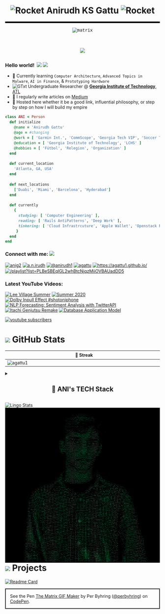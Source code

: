 <!--START_SECTION:activity-->
<div align="center">
  <h1> <img src="https://github.com/TheDudeThatCode/TheDudeThatCode/blob/master/Assets/Rocket.gif" alt="Rocket" width="30px"> Anirudh KS Gattu   <img src="https://github.com/TheDudeThatCode/TheDudeThatCode/blob/master/Assets/Rocket.gif" alt="Rocket" width="30px"> </h1>
</div>
<hr style="border: 2px solid black;">


<!-- Matrix ################################################################################################################################################################################################ -->
<p align="center">
  <kbd>
    <img src="https://user-images.githubusercontent.com/104290279/189438951-756aea1a-054a-4b73-979c-f1869abe57b0.svg" alt="matrix">
  </kbd>
</p>

<!-- Expertise ################################################################################################################################################################################################ -->
<h1 align="center"> <a href="https://git.io/typing-svg"><img src="https://readme-typing-svg.demolab.com/?lines=M%C3%A9+Exp%C3%A9rtise%E2%80%A6;athlete+%7C+engineer+%7C+believer;thx+for+your+visit!;&font=Fira%20Code&center=true&width=380&height=30"/></a>
</h1>

### **Hello world!** &nbsp;<img src="https://github.com/TheDudeThatCode/TheDudeThatCode/blob/master/Assets/Hi.gif" width="29px"> <img src="https://github.com/TheDudeThatCode/TheDudeThatCode/blob/master/Assets/Earth.gif" width="24px">

- 🌱 Currently learning `Computer Architecture`, `Advanced Topics in Malware`, `AI in Finance`, & `Prototyping Hardware`
- <img src="https://emoji.discadia.com/emojis/bb038bfe-bddd-440a-b90c-20c5ee041cb4.PNG" alt="GTxt" width="30"> Undergraduate Researcher @ <a href="https://meritpages.com/agattu"> <b>Georgia Institute of Technology</b>, ATL</a>
- 📝 I regularly write articles on [Medium](Medium)
- 🔭 Hosted here whether it be a good link, influential philosophy, or step by step on how I will build my empire

<!-- CODE DESCRIPTION ############################################################################################################################################################################### -->
 ```ruby
 class ANI < Person
   def initialize
     @name = 'Anirudh Gattu'
     @age = #changing
     @work = [ 'Garmin Int.', 'CommScope', 'Georgia Tech VIP', 'Soccer Trainer' ]
     @education = [ 'Georgia Institute of Technology', 'LCHS' ]
     @hobbies = [ 'Fútbol', 'Relegion', 'Organization' ]
   end

   def current_location
     'Atlanta, GA, USA'
   end

   def next_locations
     ['Duabi', 'Miami', 'Barcelona', 'Hyderabad']
   end

   def currently
     {
       studying: [ 'Computer Engineering' ],
       reading: [ 'Rails AntiPatterns', 'Deep Work' ],
       tinkering: [ 'Cloud Infrastrcuture', 'Apple Wallet', 'Openstack Regions' ]
      }
   end
 end
 ```
<!-- CODE DESCRIPTION ############################################################################################################################################################################### -->



<!-- CONNECT DESCRIPTION ############################################################################################################################################################################### -->

<h3 align="left"> Connect with me: <img src="https://github.com/TheDudeThatCode/TheDudeThatCode/blob/master/Assets/Handshake.gif" height="32px"></h3>
<p align="left">
<a href="https://linkedin.com/in/anig2" target="blank"><img align="center" src="https://raw.githubusercontent.com/rahuldkjain/github-profile-readme-generator/master/src/images/icons/Social/linked-in-alt.svg" alt="anig2" height="30" width="40" /></a>
<a href="https://instagram.com/a.n.irudh" target="blank"><img align="center" src="https://raw.githubusercontent.com/rahuldkjain/github-profile-readme-generator/master/src/images/icons/Social/instagram.svg" alt="a.n.irudh" height="30" width="40" /></a>
<a href="https://medium.com/@anirudhgattu2002" target="blank"><img align="center" src="https://raw.githubusercontent.com/rahuldkjain/github-profile-readme-generator/master/src/images/icons/Social/medium.svg" alt="@anirudh1" height="30" width="40" /></a>
<a href="https://meritpages.com/agattu" target="blank"><img align="center" src="https://images.squarespace-cdn.com/content/v1/5c2e22952714e50bb80b2785/1550092274007-CSKPTTWI4M5DQXU74BVU/Merit_Mbadge_Blue_EPS.png" alt="agattu" height="30" width="40" /></a>
<a href="https://agattu1.github.io/" target="blank"><img align="center" src="https://raw.githubusercontent.com/rahuldkjain/github-profile-readme-generator/master/src/images/icons/Social/rss.svg" alt="https://agattu1.github.io/" height="30" width="40" /></a> <!-- YOUTUBE -->
<a href="https://youtube.com/playlist?list=PLBeSBEqIGL2whBtcNjqzMiiOVBAUadDD5" target="blank"><img align="center" src="https://raw.githubusercontent.com/rahuldkjain/github-profile-readme-generator/master/src/images/icons/Social/youtube.svg" alt="/playlist?list=PLBeSBEqIGL2whBtcNjqzMiiOVBAUadDD5" height="30" width="40" /></a>
</p>



<!-- CHECKOUT DESCRIPTION ############################################################################################################################################################################### -->

<h3 align="left">Latest YouTube Videos: </h3>

<!-- BEGIN YOUTUBE-CARDS -->
[![Lee Village Summer](https://ytcards.demolab.com/?id=vIgx6GQS6BQ&title=Lee+Village+Summer&lang=en&timestamp=1677640948&background_color=%230d1117&title_color=%23ffffff&stats_color=%23dedede&width=250&border_radius=5&duration=144 "Lee Village Summer")](https://www.youtube.com/watch?v=vIgx6GQS6BQ)
[![Summer 2020](https://ytcards.demolab.com/?id=X-pV6gOPWL8&title=Summer+2020&lang=en&timestamp=1677572003&background_color=%230d1117&title_color=%23ffffff&stats_color=%23dedede&width=250&border_radius=5&duration=34 "Summer 2020")](https://www.youtube.com/watch?v=X-pV6gOPWL8)
[![Dolby Inpull Effect #shotoniphone](https://ytcards.demolab.com/?id=ol3Lr48hSe0&title=Dolby+Inpull+Effect+%23shotoniphone&lang=en&timestamp=1672960350&background_color=%230d1117&title_color=%23ffffff&stats_color=%23dedede&width=250&border_radius=5&duration=16 "Dolby Inpull Effect #shotoniphone")](https://www.youtube.com/watch?v=ol3Lr48hSe0)
[![NLP Forecasting: Sentiment Analysis with TwitterAPI](https://ytcards.demolab.com/?id=Yt0uvItl6UY&title=NLP+Forecasting%3A+Sentiment+Analysis+with+TwitterAPI&lang=en&timestamp=1670914722&background_color=%230d1117&title_color=%23ffffff&stats_color=%23dedede&width=250&border_radius=5&duration=2692 "NLP Forecasting: Sentiment Analysis with TwitterAPI")](https://www.youtube.com/watch?v=Yt0uvItl6UY)
[![Itachi Genjutsu Remake](https://ytcards.demolab.com/?id=tDIDYPHaXsQ&title=Itachi+Genjutsu+Remake&lang=en&timestamp=1662181855&background_color=%230d1117&title_color=%23ffffff&stats_color=%23dedede&width=250&border_radius=5&duration=170 "Itachi Genjutsu Remake")](https://www.youtube.com/watch?v=tDIDYPHaXsQ)
[![Database Application Model](https://ytcards.demolab.com/?id=69JEpHb7kq4&title=Database+Application+Model&lang=en&timestamp=1662172806&background_color=%230d1117&title_color=%23ffffff&stats_color=%23dedede&width=250&border_radius=5&duration=192 "Database Application Model")](https://www.youtube.com/watch?v=69JEpHb7kq4)
<!-- END YOUTUBE-CARDS -->

<a href="https://www.youtube.com/channel/UCvNxHSyk8tZWZ3wZCwPyQSg/?sub_confirmation=1">
         <img alt="youtube subscribers" title="Subscribe to my YouTube channel" src="https://custom-icon-badges.demolab.com/youtube/channel/subscribers/UCvNxHSyk8tZWZ3wZCwPyQSg?color=%23E05D44&label=SUBSCRIBE&logo=video&logoColor=white&style=for-the-badge&labelColor=CE4630"/></a> 

<!-- STATS ############################################################################################################################################################################### -->

<h1 align="left"> <img src="https://github.com/TheDudeThatCode/TheDudeThatCode/blob/master/Assets/Medal.gif" width="20px"> GitHub Stats </h1>

| 🔱 Streak                                                  | 〽️ Stat                                                   |
| ------------------------------------------------------------ | -------------------------------------------------------------- |
| <img align="left" src="https://github-readme-streak-stats.herokuapp.com/?user=agattu1&" alt="agattu1" width="500" /> | <img align="right" src="https://github-readme-stats-three-phi-64.vercel.app/api?username=agattu1&show_icons=true&include_all_commits=true&count_private=true&locale=en" alt="agattu1" width="500" /> | 



<!-- <p>&nbsp;<img align="left" src="https://github-readme-stats.vercel.app/api?username=agattu1&show_icons=true&include_all_commits=true&count_private=true&locale=en" alt="agattu1" /></p> -->

<details>
 <summary><h2 align = "center"> 🧰 ANI's TECH Stack </h2>
   </summary>
     <!-- LANG/TOOLS DESCRIPTION ###################################################################################################################################################################### -->
<p align="left"> <a href="https://angular.io" target="_blank" rel="noreferrer"> <img src="https://angular.io/assets/images/logos/angular/angular.svg" alt="angular" width="40" height="40"/> </a> <a href="https://www.arduino.cc/" target="_blank" rel="noreferrer"> <img src="https://cdn.worldvectorlogo.com/logos/arduino-1.svg" alt="arduino" width="40" height="40"/> </a> <a href="https://aws.amazon.com" target="_blank" rel="noreferrer"> <img src="https://raw.githubusercontent.com/devicons/devicon/master/icons/amazonwebservices/amazonwebservices-original-wordmark.svg" alt="aws" width="40" height="40"/> </a> <a href="https://getbootstrap.com" target="_blank" rel="noreferrer"> <img src="https://raw.githubusercontent.com/devicons/devicon/master/icons/bootstrap/bootstrap-plain-wordmark.svg" alt="bootstrap" width="40" height="40"/> </a> <a href="https://www.cprogramming.com/" target="_blank" rel="noreferrer"> <img src="https://raw.githubusercontent.com/devicons/devicon/master/icons/c/c-original.svg" alt="c" width="40" height="40"/> </a> <a href="https://www.w3schools.com/cs/" target="_blank" rel="noreferrer"> <img src="https://raw.githubusercontent.com/devicons/devicon/master/icons/csharp/csharp-original.svg" alt="csharp" width="40" height="40"/> </a> <a href="https://www.w3schools.com/css/" target="_blank" rel="noreferrer"> <img src="https://raw.githubusercontent.com/devicons/devicon/master/icons/css3/css3-original-wordmark.svg" alt="css3" width="40" height="40"/> </a> <a href="https://www.cypress.io" target="_blank" rel="noreferrer"> <img src="https://raw.githubusercontent.com/simple-icons/simple-icons/6e46ec1fc23b60c8fd0d2f2ff46db82e16dbd75f/icons/cypress.svg" alt="cypress" width="40" height="40"/> </a> <a href="https://www.djangoproject.com/" target="_blank" rel="noreferrer"> <img src="https://cdn.worldvectorlogo.com/logos/django.svg" alt="django" width="40" height="40"/> </a> <a href="https://www.docker.com/" target="_blank" rel="noreferrer"> <img src="https://raw.githubusercontent.com/devicons/devicon/master/icons/docker/docker-original-wordmark.svg" alt="docker" width="40" height="40"/> </a> <a href="https://dotnet.microsoft.com/" target="_blank" rel="noreferrer"> <img src="https://raw.githubusercontent.com/devicons/devicon/master/icons/dot-net/dot-net-original-wordmark.svg" alt="dotnet" width="40" height="40"/> </a> <a href="https://flask.palletsprojects.com/" target="_blank" rel="noreferrer"> <img src="https://www.vectorlogo.zone/logos/pocoo_flask/pocoo_flask-icon.svg" alt="flask" width="40" height="40"/> </a> <a href="https://cloud.google.com" target="_blank" rel="noreferrer"> <img src="https://www.vectorlogo.zone/logos/google_cloud/google_cloud-icon.svg" alt="gcp" width="40" height="40"/> </a> <a href="https://git-scm.com/" target="_blank" rel="noreferrer"> <img src="https://www.vectorlogo.zone/logos/git-scm/git-scm-icon.svg" alt="git" width="40" height="40"/> </a> <a href="https://www.w3.org/html/" target="_blank" rel="noreferrer"> <img src="https://raw.githubusercontent.com/devicons/devicon/master/icons/html5/html5-original-wordmark.svg" alt="html5" width="40" height="40"/> </a> <a href="https://www.java.com" target="_blank" rel="noreferrer"> <img src="https://raw.githubusercontent.com/devicons/devicon/master/icons/java/java-original.svg" alt="java" width="40" height="40"/> </a> <a href="https://developer.mozilla.org/en-US/docs/Web/JavaScript" target="_blank" rel="noreferrer"> <img src="https://raw.githubusercontent.com/devicons/devicon/master/icons/javascript/javascript-original.svg" alt="javascript" width="40" height="40"/> </a> <a href="https://jekyllrb.com/" target="_blank" rel="noreferrer"> <img src="https://www.vectorlogo.zone/logos/jekyllrb/jekyllrb-icon.svg" alt="jekyll" width="40" height="40"/> </a> <a href="https://www.linux.org/" target="_blank" rel="noreferrer"> <img src="https://raw.githubusercontent.com/devicons/devicon/master/icons/linux/linux-original.svg" alt="linux" width="40" height="40"/> </a> <a href="https://www.mathworks.com/" target="_blank" rel="noreferrer"> <img src="https://upload.wikimedia.org/wikipedia/commons/2/21/Matlab_Logo.png" alt="matlab" width="40" height="40"/> </a> <a href="https://www.mongodb.com/" target="_blank" rel="noreferrer"> <img src="https://raw.githubusercontent.com/devicons/devicon/master/icons/mongodb/mongodb-original-wordmark.svg" alt="mongodb" width="40" height="40"/> </a> <a href="https://www.mysql.com/" target="_blank" rel="noreferrer"> <img src="https://raw.githubusercontent.com/devicons/devicon/master/icons/mysql/mysql-original-wordmark.svg" alt="mysql" width="40" height="40"/> </a> <a href="https://nodejs.org" target="_blank" rel="noreferrer"> <img src="https://raw.githubusercontent.com/devicons/devicon/master/icons/nodejs/nodejs-original-wordmark.svg" alt="nodejs" width="40" height="40"/> </a> <a href="https://pandas.pydata.org/" target="_blank" rel="noreferrer"> <img src="https://raw.githubusercontent.com/devicons/devicon/2ae2a900d2f041da66e950e4d48052658d850630/icons/pandas/pandas-original.svg" alt="pandas" width="40" height="40"/> </a> <a href="https://www.perl.org/" target="_blank" rel="noreferrer"> <img src="https://api.iconify.design/logos-perl.svg" alt="perl" width="40" height="40"/> </a> <a href="https://www.python.org" target="_blank" rel="noreferrer"> <img src="https://raw.githubusercontent.com/devicons/devicon/master/icons/python/python-original.svg" alt="python" width="40" height="40"/> </a> <a href="https://reactjs.org/" target="_blank" rel="noreferrer"> <img src="https://raw.githubusercontent.com/devicons/devicon/master/icons/react/react-original-wordmark.svg" alt="react" width="40" height="40"/> </a> <a href="https://seaborn.pydata.org/" target="_blank" rel="noreferrer"> <img src="https://seaborn.pydata.org/_images/logo-mark-lightbg.svg" alt="seaborn" width="40" height="40"/> </a> <a href="https://spring.io/" target="_blank" rel="noreferrer"> <img src="https://www.vectorlogo.zone/logos/springio/springio-icon.svg" alt="spring" width="40" height="40"/> </a> <a href="https://www.typescriptlang.org/" target="_blank" rel="noreferrer"> <img src="https://raw.githubusercontent.com/devicons/devicon/master/icons/typescript/typescript-original.svg" alt="typescript" width="40" height="40"/> </a> <a href="https://unity.com/" target="_blank" rel="noreferrer"> <img src="https://www.vectorlogo.zone/logos/unity3d/unity3d-icon.svg" alt="unity" width="40" height="40"/> </a> </p> 
</details>

![Lingo Stats](https://github-readme-stats-three-phi-64.vercel.app/api/top-langs/?username=agattu1&&langs_count=9&count-private=true&layout=donut)
<img align="right" alt="PC GIF" src="https://github.com/agattu1/agattu1.github.io/blob/main/Assets/aniMat.gif" />

<!-- STATS DONEEEEE ############################################################################################################################################################################### -->


<!-- PROJECTS ############################################################################################################################################################################### -->
----
<h1 align="left"> <img src="https://github.com/TheDudeThatCode/TheDudeThatCode/blob/master/Assets/Medal.gif" width="20px"> Projects </h1>

[![Readme Card](https://github-readme-stats-three-phi-64.vercel.app/api/pin/?username=agattu1&repo=CHATGPT3-Analysis)](https://github.com/agattu1/github-readme-stats)

 <p class="codepen" data-height="375" data-default-tab="result" data-slug-hash="WxrjOq" data-editable="true" data-user="perbyhring" style="height: 375; box-sizing: border-box; display: flex; align-items: center; justify-content: center; border: 2px solid; margin: 1em 0; padding: 1em;">
        <span>See the Pen <a href="https://codepen.io/perbyhring/pen/WxrjOq">
        The Matrix GIF Maker</a> by Per Byhring (<a href="https://codepen.io/perbyhring">@perbyhring</a>)
        on <a href="https://codepen.io">CodePen</a>.</span>
      </p>
      <script async src="https://cpwebassets.codepen.io/assets/embed/ei.js"></script>

<!-- PROEJCTS DONE ############################################################################################################################################################################### -->
